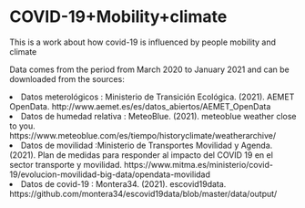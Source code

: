 # COVID-19+Mobility+climate
<p>This is a work about how covid-19 is influenced by people mobility and climate</p>

<p>Data comes from the period from March 2020 to January 2021 and can be downloaded from the sources:</p>

  <li> Datos meterológicos : Ministerio de Transición Ecológica. (2021). AEMET OpenData. http://www.aemet.es/es/datos_abiertos/AEMET_OpenData </li>
  <li> Datos de humedad relativa : MeteoBlue. (2021). meteoblue weather close to you. https://www.meteoblue.com/es/tiempo/historyclimate/weatherarchive/ </li>
  <li>Datos de movilidad :Ministerio de Transportes Movilidad y Agenda. (2021). Plan de medidas para responder al impacto del COVID 19 en el sector transporte y movilidad. https://www.mitma.es/ministerio/covid-19/evolucion-movilidad-big-data/opendata-movilidad </li>
  <li> Datos de covid-19 :   Montera34. (2021). escovid19data. https://github.com/montera34/escovid19data/blob/master/data/output/</li>

  
  
